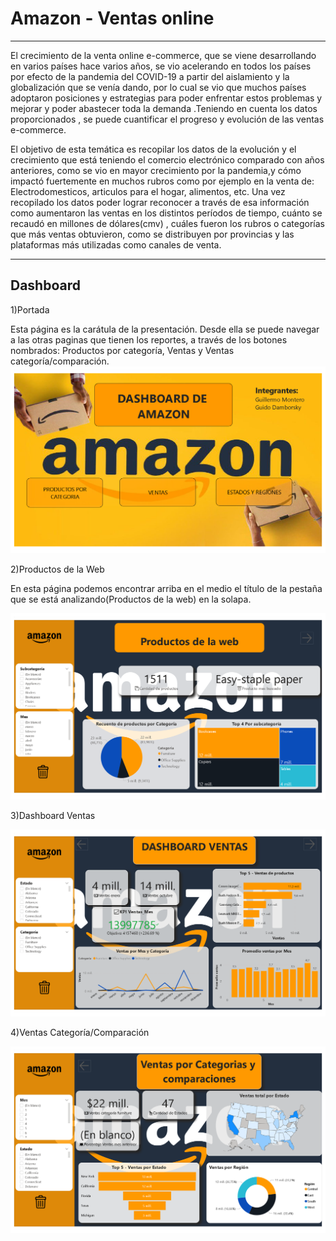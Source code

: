 
# Amazon - Ventas online
_________
El crecimiento de la venta online e-commerce, que se viene desarrollando en varios países
hace varios años, se vio acelerando en todos los países por efecto de la pandemia del
COVID-19 a partir del aislamiento y la globalización que se venía dando, por lo cual se vio que
muchos países adoptaron posiciones y estrategias para poder enfrentar estos problemas y
mejorar y poder abastecer toda la demanda .Teniendo en cuenta los datos proporcionados , se
puede cuantificar el progreso y evolución de las ventas e-commerce.

El objetivo de esta temática es recopilar los datos de la evolución y el crecimiento que está
teniendo el comercio electrónico comparado con años anteriores, como se vio en mayor
crecimiento por la pandemia,y cómo impactó fuertemente en muchos rubros como por ejemplo
en la venta de: Electrodomesticos, articulos para el hogar, alimentos, etc. Una vez recopilado
los datos poder lograr reconocer a través de esa información como aumentaron las ventas en
los distintos períodos de tiempo, cuánto se recaudó en millones de dólares(cmv) , cuáles
fueron los rubros o categorías que más ventas obtuvieron, como se distribuyen por provincias
y las plataformas más utilizadas como canales de venta.


____________
## Dashboard

1)Portada

Esta página es la carátula de la presentación. Desde ella se puede
navegar a las otras paginas que tienen los reportes, a través de los
botones nombrados: Productos por categoría, Ventas y Ventas
categoría/comparación.
![image](https://github.com/agusm95/Proyecto-Amazon/blob/main/images/inicio.png)<br>

2)Productos de la Web

En esta página podemos encontrar arriba en el medio el título de la
pestaña que se está analizando(Productos de la web) en la solapa.

![image](https://github.com/agusm95/Proyecto-Amazon/blob/main/images/productos.png)<br>

3)Dashboard Ventas


![image](https://github.com/agusm95/Proyecto-Amazon/blob/main/images/ventas.png)<br>

4)Ventas Categoría/Comparación

![image](https://github.com/agusm95/Proyecto-Amazon/blob/main/images/ventas_comparaciones.png)<br>




